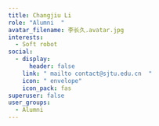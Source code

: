 ```yaml
---
title: Changjiu Li
role: "Alumni  "
avatar_filename: 李长久.avatar.jpg
interests:
  - Soft robot
social:
  - display:
      header: false
    link: " mailto contact@sjtu.edu.cn  "
    icon: " envelope"
    icon_pack: fas
superuser: false
user_groups:
  - Alumni
---
```

